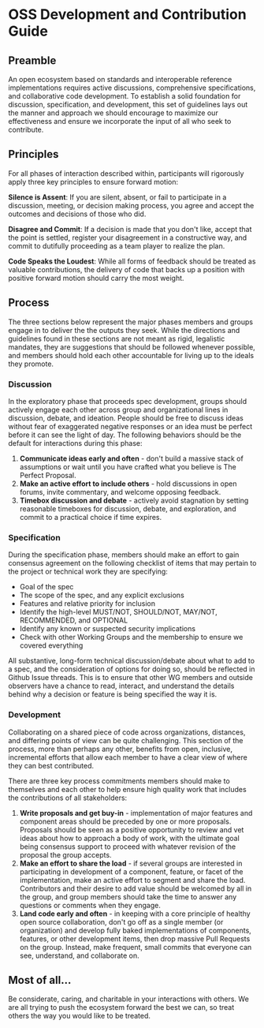 
# OSS Development and Contribution Guide

## Preamble
An open ecosystem based on standards and interoperable reference implementations requires active discussions, comprehensive specifications, and collaborative code development. To establish a solid foundation for discussion, specification, and development, this set of guidelines lays out the manner and approach we should encourage to maximize our effectiveness and ensure we incorporate the input of all who seek to contribute.

## Principles

For all phases of interaction described within, participants will rigorously apply three key principles to ensure forward motion:

**Silence is Assent**: If you are silent, absent, or fail to participate in a discussion, meeting, or decision making process, you agree and accept the outcomes and decisions of those who did.

**Disagree and Commit**: If a decision is made that you don't like, accept that the point is settled, register your disagreement in a constructive way, and commit to dutifully proceeding as a team player to realize the plan.

**Code Speaks the Loudest**: While all forms of feedback should be treated as valuable contributions, the delivery of code that backs up a position with positive forward motion should carry the most weight.

## Process

The three sections below represent the major phases members and groups engage in to deliver the the outputs they seek. While the directions and guidelines found in these sections are not meant as rigid, legalistic mandates, they are suggestions that should be followed whenever possible, and members should hold each other accountable for living up to the ideals they promote.

### Discussion

In the exploratory phase that proceeds spec development, groups should actively engage each other across group and organizational lines in discussion, debate, and ideation. People should be free to discuss ideas without fear of exaggerated negative responses or an idea must be perfect before it can see the light of day. The following behaviors should be the default for interactions during this phase:

1. **Communicate ideas early and often** - don't build a massive stack of assumptions or wait until you have crafted what you believe is The Perfect Proposal.
2. **Make an active effort to include others** - hold discussions in open forums, invite commentary, and welcome opposing feedback.
3. **Timebox discussion and debate** - actively avoid stagnation by setting reasonable timeboxes for discussion, debate, and exploration, and commit to a practical choice if time expires.

### Specification

During the specification phase, members should make an effort to gain consensus agreement on the following checklist of items that may pertain to the project or technical work they are specifying:

- Goal of the spec
- The scope of the spec, and any explicit exclusions
- Features and relative priority for inclusion
- Identify the high-level MUST/NOT, SHOULD/NOT, MAY/NOT, RECOMMENDED, and OPTIONAL 
- Identify any known or suspected security implications
- Check with other Working Groups and the membership to ensure we covered everything

All substantive, long-form technical discussion/debate about what to add to a spec, and the consideration of options for doing so, should be reflected in Github Issue threads. This is to ensure that other WG members and outside observers have a chance to read, interact, and understand the details behind why a decision or feature is being specified the way it is.

### Development

Collaborating on a shared piece of code across organizations, distances, and differing points of view can be quite challenging. This section of the process, more than perhaps any other, benefits from open, inclusive, incremental efforts that allow each member to have a clear view of where they can best contributed.

There are three key process commitments members should make to themselves and each other to help ensure high quality work that includes the contributions of all stakeholders:

1. **Write proposals and get buy-in** - implementation of major features and component areas should be preceded by one or more proposals. Proposals should be seen as a positive opportunity to review and vet ideas about how to approach a body of work, with the ultimate goal being consensus support to proceed with whatever revision of the proposal the group accepts.
2. **Make an effort to share the load** - if several groups are interested in participating in development of a component, feature, or facet of the implementation, make an active effort to segment and share the load. Contributors and their desire to add value should be welcomed by all in the group, and group members should take the time to answer any questions or comments when they engage.
3. **Land code early and often** - in keeping with a core principle of healthy open source collaboration, don't go off as a single member (or organization) and develop fully baked implementations of components, features, or other development items, then drop massive Pull Requests on the group. Instead, make frequent, small commits that everyone can see, understand, and collaborate on.

## Most of all...

Be considerate, caring, and charitable in your interactions with others. We are all trying to push the ecosystem forward the best we can, so treat others the way you would like to be treated.
